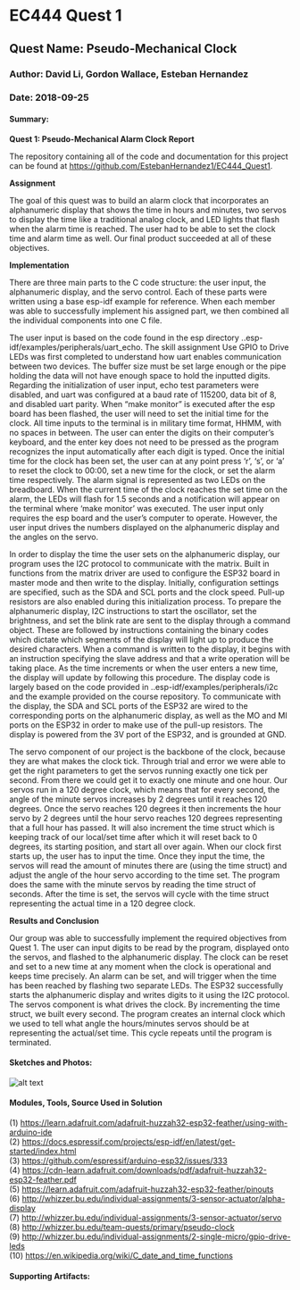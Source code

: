 # EC444 Quest 1

## Quest Name: Pseudo-Mechanical Clock

### Author: David Li, Gordon Wallace, Esteban Hernandez

### Date: 2018-09-25

#### Summary: 

**Quest 1: Pseudo-Mechanical Alarm Clock Report**

The repository containing all of the code and documentation for this project can be found at https://github.com/EstebanHernandez1/EC444_Quest1.

**Assignment**

The goal of this quest was to build an alarm clock that incorporates an alphanumeric display that shows the time in hours and minutes, two servos to display the time like a traditional analog clock, and LED lights that flash when the alarm time is reached.  The user had to be able to set the clock time and alarm time as well.  Our final product succeeded at all of these objectives.

**Implementation**

There are three main parts to the C code structure: the user input, the alphanumeric display, and the servo control. Each of these parts were written using a base esp-idf example for reference.  When each member was able to successfully implement his assigned part, we then combined all the individual components into one C file.

The user input is based on the code found in the esp directory ..esp-idf/examples/peripherals/uart_echo. The skill assignment Use GPIO to Drive LEDs was first completed to understand how uart enables communication between two devices. The buffer size must be set large enough or the pipe holding the data will not have enough space to hold the inputted digits. Regarding the initialization of user input, echo test parameters were disabled, and uart was configured at a baud rate of 115200, data bit of 8, and disabled uart parity. When “make monitor” is executed after the esp board has been flashed, the user will need to set the initial time for the clock. All time inputs to the terminal is in military time format, HHMM, with no spaces in between. The user can enter the digits on their computer’s keyboard, and the enter key does not need to be pressed as the program recognizes the input automatically after each digit is typed. Once the initial time for the clock has been set, the user can at any point press ‘r’, ‘s’, or ‘a’ to reset the clock to 00:00, set a new time for the clock, or set the alarm time respectively. The alarm signal is represented as two LEDs on the breadboard. When the current time of the clock reaches the set time on the alarm, the LEDs will flash for 1.5 seconds and a notification will appear on the terminal where ‘make monitor’ was executed. The user input only requires the esp board and the user’s computer to operate. However, the user input drives the numbers displayed on the alphanumeric display and the angles on the servo.

In order to display the time the user sets on the alphanumeric display, our program uses the I2C protocol to communicate with the matrix.  Built in functions from the matrix driver are used to configure the ESP32 board in master mode and then write to the display.  Initially, configuration settings are specified, such as the SDA and SCL ports and the clock speed.  Pull-up resistors are also enabled during this initialization process.  To prepare the alphanumeric display, I2C instructions to start the oscillator, set the brightness, and set the blink rate are sent to the display through a command object.  These are followed by instructions containing the binary codes which dictate which segments of the display will light up to produce the desired characters.  When a command is written to the display, it begins with an instruction specifying the slave address and that a write operation will be taking place.  As the time increments or when the user enters a new time, the display will update by following this procedure.  The display code is largely based on the code provided in ..esp-idf/examples/peripherals/i2c and the example provided on the course repository.  To communicate with the display, the SDA and SCL ports of the ESP32 are wired to the corresponding ports on the alphanumeric display, as well as the MO and MI ports on the ESP32 in order to make use of the pull-up resistors.  The display is powered from the 3V port of the ESP32, and is grounded at GND.

The servo component of our project is the backbone of the clock, because they are what makes the clock tick.  Through trial and error we were able to get the right parameters to get the servos running exactly one tick per second. From there we could get it to exactly one minute and one hour.  Our servos run in a 120 degree clock, which means that for every second, the angle of the minute servos increases by 2 degrees until it reaches 120 degrees.  Once the servo reaches 120 degrees it then increments the hour servo by 2 degrees until the hour servo reaches 120 degrees representing that a full hour has passed.  It will also increment the time struct which is keeping track of our local/set time after which it will reset back to 0 degrees, its starting position, and start all over again.  When our clock first starts up, the user has to input the time.  Once they input the time, the servos will read the amount of minutes there are (using the time struct)  and adjust the angle of the hour servo according to the time set. The program does the same with the minute servos by reading the time struct of seconds.  After the time is set, the servos will cycle with the time struct representing the actual time in a 120 degree clock.

**Results and Conclusion**

Our group was able to successfully implement the required objectives from Quest 1. The user can input digits to be read by the program, displayed onto the servos, and flashed to the alphanumeric display. The clock can be reset and set to a new time at any moment when the clock is operational and keeps time precisely. An alarm can be set, and will trigger when the time has been reached by flashing two separate LEDs.  The ESP32 successfully starts the alphanumeric display and writes digits to it using the I2C protocol. The servos component is what drives the clock.  By incrementing the time struct, we built every second. The program creates an internal clock which we used to tell what angle the hours/minutes servos should be at representing the actual/set time. This cycle repeats until the program is terminated.

#### Sketches and Photos:
![alt text](https://github.com/EstebanHernandez1/EC444_Quest1/blob/master/first_alpha_build.JPG "Logo Initial Alphanumeric Setup")


#### Modules, Tools, Source Used in Solution
(1) https://learn.adafruit.com/adafruit-huzzah32-esp32-feather/using-with-arduino-ide <br/>
(2) https://docs.espressif.com/projects/esp-idf/en/latest/get-started/index.html <br/>
(3) https://github.com/espressif/arduino-esp32/issues/333 <br/>
(4) https://cdn-learn.adafruit.com/downloads/pdf/adafruit-huzzah32-esp32-feather.pdf <br/>
(5) https://learn.adafruit.com/adafruit-huzzah32-esp32-feather/pinouts <br/>
(6) http://whizzer.bu.edu/individual-assignments/3-sensor-actuator/alpha-display <br/>
(7) http://whizzer.bu.edu/individual-assignments/3-sensor-actuator/servo <br/>
(8) http://whizzer.bu.edu/team-quests/primary/pseudo-clock <br/>
(9) http://whizzer.bu.edu/individual-assignments/2-single-micro/gpio-drive-leds <br/>
(10) https://en.wikipedia.org/wiki/C_date_and_time_functions <br/>


#### Supporting Artifacts:


